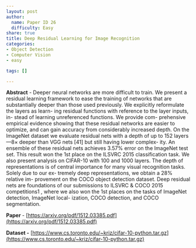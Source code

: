 ```yaml
---
layout: post
author:
  name: Paper ID 26
  difficulty: Easy
share: true
title: Deep Residual Learning for Image Recognition
categories:
- Object Detection
- Computer Vision
- easy

tags: []

---
```

**Abstract** - Deeper neural networks are more difficult to train. We
present a residual learning framework to ease the training
of networks that are substantially deeper than those used
previously. We explicitly reformulate the layers as learn-
ing residual functions with reference to the layer inputs, in-
stead of learning unreferenced functions. We provide com-
prehensive empirical evidence showing that these residual
networks are easier to optimize, and can gain accuracy from
considerably increased depth. On the ImageNet dataset we
evaluate residual nets with a depth of up to 152 layers—8×
deeper than VGG nets [41] but still having lower complex-
ity. An ensemble of these residual nets achieves 3.57% error
on the ImageNet test set. This result won the 1st place on the
ILSVRC 2015 classification task. We also present analysis
on CIFAR-10 with 100 and 1000 layers.
The depth of representations is of central importance
for many visual recognition tasks. Solely due to our ex-
tremely deep representations, we obtain a 28% relative im-
provement on the COCO object detection dataset. Deep
residual nets are foundations of our submissions to ILSVRC
& COCO 2015 competitions1
, where we also won the 1st
places on the tasks of ImageNet detection, ImageNet local-
ization, COCO detection, and COCO segmentation.

**Paper** - [https://arxiv.org/pdf/1512.03385.pdf](https://arxiv.org/pdf/1512.03385.pdf)

**Dataset -** [https://www.cs.toronto.edu/~kriz/cifar-10-python.tar.gz](https://www.cs.toronto.edu/~kriz/cifar-10-python.tar.gz)
    